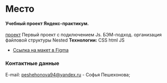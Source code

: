 # Место
#### **Учебный проект Яндекс-практикум.** 
[проект](https://sofiapeshekhonova.github.io/mesto/)
 Первый проект с подключением Js.
 БЭМ-подход. организация файловой структуры Nested
**Технологии:** CSS html JS

* [Ссылка на макет в Figma](https://www.figma.com/file/2cn9N9jSkmxD84oJik7xL7/JavaScript.-Sprint-4?node-id=0%3A1)

### Контактные данные
E-mail: peshehonova94@yandex.ru - Софья Пешехонова;
